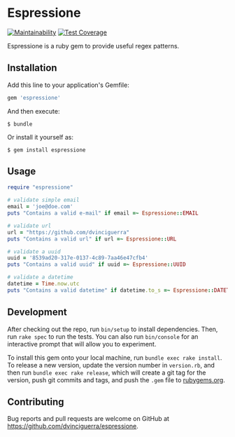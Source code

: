 # Espressione

[![Maintainability](https://api.codeclimate.com/v1/badges/7b9cf8b8ff2f56e6da36/maintainability)](https://codeclimate.com/github/dvinciguerra/espressione/maintainability)
[![Test Coverage](https://api.codeclimate.com/v1/badges/7b9cf8b8ff2f56e6da36/test_coverage)](https://codeclimate.com/github/dvinciguerra/espressione/test_coverage)

Espressione is a ruby gem to provide useful regex patterns.

## Installation

Add this line to your application's Gemfile:

```ruby
gem 'espressione'
```

And then execute:

    $ bundle

Or install it yourself as:

    $ gem install espressione

## Usage

```ruby
require "espressione"

# validate simple email
email = 'joe@doe.com'
puts "Contains a valid e-mail" if email =~ Espressione::EMAIL

# validate url
url = "https://github.com/dvinciguerra"
puts "Contains a valid url" if url =~ Espressione::URL

# validate a uuid
uuid = '8539ad20-317e-0137-4c89-7aa46e47cfb4'
puts "Contains a valid uuid" if uuid =~ Espressione::UUID

# validate a datetime
datetime = Time.now.utc
puts "Contains a valid datetime" if datetime.to_s =~ Espressione::DATETIME
```

## Development

After checking out the repo, run `bin/setup` to install dependencies. Then, run `rake spec` to run the tests. You can also run `bin/console` for an interactive prompt that will allow you to experiment.

To install this gem onto your local machine, run `bundle exec rake install`. To release a new version, update the version number in `version.rb`, and then run `bundle exec rake release`, which will create a git tag for the version, push git commits and tags, and push the `.gem` file to [rubygems.org](https://rubygems.org).

## Contributing

Bug reports and pull requests are welcome on GitHub at https://github.com/dvinciguerra/espressione.
